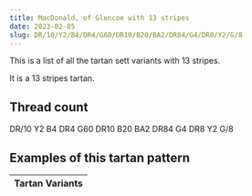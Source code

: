 ```yaml
---
title: MacDonald, of Glencoe with 13 stripes
date: 2023-02-05
slug: DR/10/Y2/B4/DR4/G60/DR10/B20/BA2/DR84/G4/DR8/Y2/G/8
---
```

This is a list of all the tartan sett variants with 13 stripes.

It is a 13 stripes tartan.


## Thread count
DR/10 Y2 B4 DR4 G60 DR10 B20 BA2 DR84 G4 DR8 Y2 G/8

## Examples of this tartan pattern

| Tartan Variants |
|---------------|
